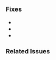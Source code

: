 ### Fixes ###
-
-
-

### Related Issues ###
<!-- possibly #mention issues here, so they can be automatically closed, e.g.
- #1234 -->

